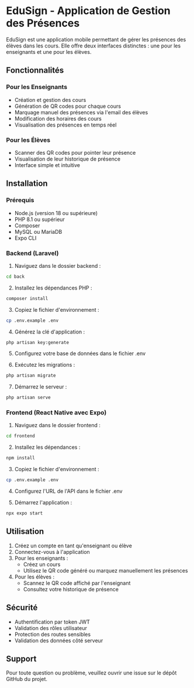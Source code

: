 # EduSign - Application de Gestion des Présences

EduSign est une application mobile permettant de gérer les présences des élèves dans les cours. Elle offre deux interfaces distinctes : une pour les enseignants et une pour les élèves.

## Fonctionnalités

### Pour les Enseignants

- Création et gestion des cours
- Génération de QR codes pour chaque cours
- Marquage manuel des présences via l'email des élèves
- Modification des horaires des cours
- Visualisation des présences en temps réel

### Pour les Élèves

- Scanner des QR codes pour pointer leur présence
- Visualisation de leur historique de présence
- Interface simple et intuitive

## Installation

### Prérequis

- Node.js (version 18 ou supérieure)
- PHP 8.1 ou supérieur
- Composer
- MySQL ou MariaDB
- Expo CLI

### Backend (Laravel)

1. Naviguez dans le dossier backend :

```bash
cd back
```

2. Installez les dépendances PHP :

```bash
composer install
```

3. Copiez le fichier d'environnement :

```bash
cp .env.example .env
```

4. Générez la clé d'application :

```bash
php artisan key:generate
```

5. Configurez votre base de données dans le fichier .env

6. Exécutez les migrations :

```bash
php artisan migrate
```

7. Démarrez le serveur :

```bash
php artisan serve
```

### Frontend (React Native avec Expo)

1. Naviguez dans le dossier frontend :

```bash
cd frontend
```

2. Installez les dépendances :

```bash
npm install
```

3. Copiez le fichier d'environnement :

```bash
cp .env.example .env
```

4. Configurez l'URL de l'API dans le fichier .env

5. Démarrez l'application :

```bash
npx expo start
```

## Utilisation

1. Créez un compte en tant qu'enseignant ou élève
2. Connectez-vous à l'application
3. Pour les enseignants :
   - Créez un cours
   - Utilisez le QR code généré ou marquez manuellement les présences
4. Pour les élèves :
   - Scannez le QR code affiché par l'enseignant
   - Consultez votre historique de présence

## Sécurité

- Authentification par token JWT
- Validation des rôles utilisateur
- Protection des routes sensibles
- Validation des données côté serveur

## Support

Pour toute question ou problème, veuillez ouvrir une issue sur le dépôt GitHub du projet.
